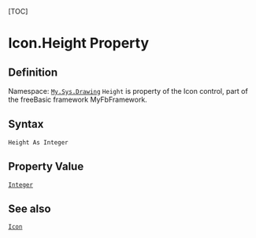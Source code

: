 [TOC]
# Icon.Height Property

## Definition
Namespace: [`My.Sys.Drawing`](My.Sys.Drawing.md)
`Height` is property of the Icon control, part of the freeBasic framework MyFbFramework.
## Syntax
```freeBasic
Height As Integer
```
## Property Value
[`Integer`]("https://www.freebasic.net/wiki/KeyPgInteger")
## See also
[`Icon`](Icon.md)
